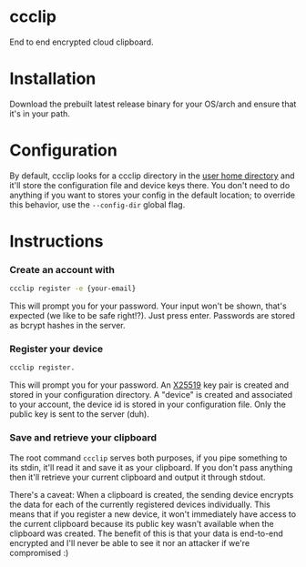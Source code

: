 # ccclip
End to end encrypted cloud clipboard.

# Installation

Download the prebuilt latest release binary for your OS/arch and ensure that it's in your path.

# Configuration

By default, ccclip looks for a ccclip directory in the [user home directory](https://pkg.go.dev/os#UserHomeDir) and it'll store the configuration file and device keys there.
You don't need to do anything if you want to stores your config in the default location; to override this behavior, use the `--config-dir` global flag.

# Instructions

### Create an account with

```bash
ccclip register -e {your-email}
```
This will prompt you for your password. Your input won't be shown, that's expected (we like to be safe right!?). Just press enter.
Passwords are stored as bcrypt hashes in the server.

### Register your device

```bash
ccclip register.
```
This will prompt you for your password.
An [X25519](https://pkg.go.dev/crypto/ecdh) key pair is created and stored in your configuration directory.
A "device" is created and associated to your account, the device id is stored in your configuration file.
Only the public key is sent to the server (duh).

### Save and retrieve your clipboard

The root command `ccclip` serves both purposes, if you pipe something to its stdin, it'll read it and save it as your clipboard.
If you don't pass anything then it'll retrieve your current clipboard and output it through stdout.

There's a caveat: When a clipboard is created, the sending device encrypts the data for each of the currently registered devices
individually. This means that if you register a new device, it won't immediately have access to the current clipboard because
its public key wasn't available when the clipboard was created. The benefit of this is that your data is end-to-end encrypted and I'll never
be able to see it nor an attacker if we're compromised :)

